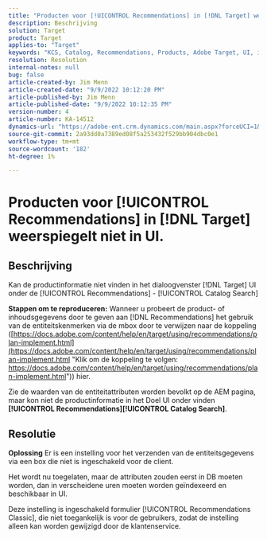 ```yaml
---
title: "Producten voor [!UICONTROL Recommendations] in [!DNL Target] weerspiegelt zich niet in de gebruikersinterface."
description: Beschrijving
solution: Target
product: Target
applies-to: "Target"
keywords: "KCS, Catalog, Recommendations, Products, Adobe Target, UI, information, search"
resolution: Resolution
internal-notes: null
bug: false
article-created-by: Jim Menn
article-created-date: "9/9/2022 10:12:20 PM"
article-published-by: Jim Menn
article-published-date: "9/9/2022 10:12:35 PM"
version-number: 4
article-number: KA-14512
dynamics-url: "https://adobe-ent.crm.dynamics.com/main.aspx?forceUCI=1&pagetype=entityrecord&etn=knowledgearticle&id=8c8b7b73-8c30-ed11-9db1-0022480866ad"
source-git-commit: 2a93dd0a7389ed08f5a253432f529bb904dbc0e1
workflow-type: tm+mt
source-wordcount: '182'
ht-degree: 1%

---
```


# Producten voor [!UICONTROL Recommendations] in [!DNL Target] weerspiegelt niet in UI.

## Beschrijving


Kan de productinformatie niet vinden in het dialoogvenster [!DNL Target] UI onder de [!UICONTROL Recommendations] - [!UICONTROL Catalog Search]

<b>Stappen om te reproduceren:</b>
Wanneer u probeert de product- of inhoudsgegevens door te geven aan [!DNL Recommendations] het gebruik van de entiteitskenmerken via de mbox door te verwijzen naar de koppeling ([https://docs.adobe.com/content/help/en/target/using/recommendations/plan-implement.html](https://docs.adobe.com/content/help/en/target/using/recommendations/plan-implement.html "Klik om de koppeling te volgen: https://docs.adobe.com/content/help/en/target/using/recommendations/plan-implement.html")) hier.


Zie de waarden van de entiteitattributen worden bevolkt op de AEM pagina, maar kon niet de productinformatie in het Doel UI onder vinden <b> [!UICONTROL Recommendations]</b><b>[!UICONTROL Catalog Search]</b>.


## Resolutie


<b>Oplossing</b>
Er is een instelling voor het verzenden van de entiteitsgegevens via een box die niet is ingeschakeld voor de client.

Het wordt nu toegelaten, maar de attributen zouden eerst in DB moeten worden, dan in verscheidene uren moeten worden geïndexeerd en beschikbaar in UI.

Deze instelling is ingeschakeld formulier [!UICONTROL Recommendations Classic], die niet toegankelijk is voor de gebruikers, zodat de instelling alleen kan worden gewijzigd door de klantenservice.
